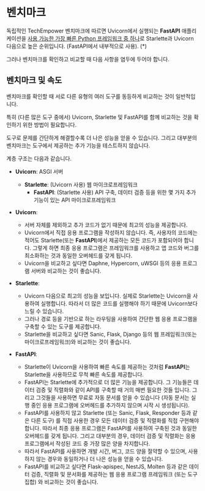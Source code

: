 # 벤치마크

독립적인 TechEmpower 벤치마크에 따르면 Uvicorn에서 실행되는 **FastAPI** 애플리케이션을 <a href="https://www.techempower.com/benchmarks/#section=test&runid=7464e520-0dc2-473d-bd34-dbdfd7e85911&hw=ph&test=query&l=로 표시합니다. zijzen-7" class="external-link" target="_blank">사용 가능한 가장 빠른 Python 프레임워크 중 하나</a>로  Starlette과 Uvicorn 다음으로 높은 순위입니다. (FastAPI에서 내부적으로 사용). (*)

그러나 벤치마크를 확인하고 비교할 때 다음 사항을 염두에 두어야 합니다.

## 벤치마크 및 속도

벤치마크를 확인할 때 서로 다른 유형의 여러 도구를 동등하게 비교하는 것이 일반적입니다.

특히 (다른 많은 도구 중에서) Uvicorn, Starlette 및 FastAPI를 함께 비교하는 것을 확인하기 위한 방법이 필요합니다.

도구로 문제를 간단하게 해결할수록 더 나은 성능을 얻을 수 있습니다. 그리고 대부분의 벤치마크는 도구에서 제공하는 추가 기능을 테스트하지 않습니다.

계층 구조는 다음과 같습니다.

* **Uvicorn**: ASGI 서버
  * **Starlette**: (Uvicorn 사용) 웹 마이크로프레임워크
    * **FastAPI**: (Starlette 사용) API 구축, 데이터 검증 등을 위한 몇 가지 추가 기능이 있는 API 마이크로프레임워크

* **Uvicorn**:
  * 서버 자체를 제외하고 추가 코드가 없기 때문에 최고의 성능을 제공합니다.
  * Uvicorn에서 직접 응용 프로그램을 작성하지 않습니다. 즉, 사용자의 코드에는 적어도 Starlette(또는 **FastAPI**)에서 제공하는 모든 코드가 포함되어야 합니다. 그렇게 하면 최종 응용 프로그램은 프레임워크를 사용하고 앱 코드와 버그를 최소화하는 것과 동일한 오버헤드를 갖게 됩니다.
  * Uvicorn을 비교하고 싶다면 Daphne, Hypercorn, uWSGI 등의 응용 프로그램 서버와 비교하는 것이 좋습니다.
* **Starlette**:
  * Uvicorn 다음으로 최고의 성능을 보입니다. 실제로 Starlette는 Uvicorn을 사용하여 실행합니다. 따라서 더 많은 코드를 실행해야 하기 때문에 Uvicorn보다 느릴 수 있습니다.
  * 그러나 경로 등을 기반으로 하는 라우팅을 사용하여 간단한 웹 응용 프로그램을 구축할 수 있는 도구를 제공합니다.
  * Starlette을 비교하고 싶다면 Sanic, Flask, Django 등의 웹 프레임워크(또는 마이크로프레임워크)와 비교하는 것이 좋습니다.
* **FastAPI**:
  * Starlette이 Uvicorn을 사용하여 빠른 속도를 제공하는 것처럼 **FastAPI**는 Starlette을 사용하므로 무척 빠른 속도를 제공합니다.
  * FastAPI는 Starlette에 추가적으로 더 많은 기능을 제공합니다. 그 기능들은 데이터 검증 및 직렬화와 같이 API를 구축할 때 거의 매번 필요한 것들 입니다. 그리고 그것들을 사용하면 무료로 자동 문서를 얻을 수 있습니다 (자동 문서는 실행 중인 응용 프로그램에 오버헤드를 추가하지 않으며 시작 시 생성됩니다).
  * FastAPI를 사용하지 않고 Starlette (또는 Sanic, Flask, Responder 등과 같은 다른 도구) 를 직접 사용한 경우 모든 데이터 검증 및 직렬화를 직접 구현해야 합니다. 따라서 최종 응용 프로그램은 FastAPI를 사용하여 구축된 것과 동일한 오버헤드를 갖게 됩니다. 그리고 대부분의 경우, 데이터 검증 및 직렬화는 응용 프로그램에서 작성된 코드 중 가장 많은 양을 차지합니다.
  * 따라서 FastAPI를 사용하면 개발 시간, 버그, 코드 양을 절약할 수 있으며, 사용하지 않는 경우와 동일하거나 더 나은 성능을 얻을 수 있습니다.
  * FastAPI를 비교하고 싶다면 Flask-apispec, NestJS, Molten 등과 같은 데이터 검증, 직렬화 및 문서화를 제공하는 웹 응용 프로그램 프레임워크 (또는 도구 집합) 와 비교하는 것이 좋습니다.
